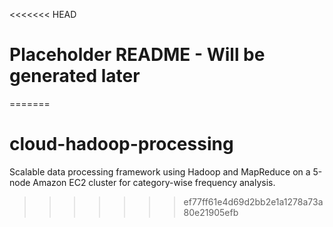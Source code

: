 <<<<<<< HEAD
# Placeholder README - Will be generated later
=======
# cloud-hadoop-processing
Scalable data processing framework using Hadoop and MapReduce on a 5-node Amazon EC2 cluster for category-wise frequency analysis.
>>>>>>> ef77ff61e4d69d2bb2e1a1278a73a80e21905efb
